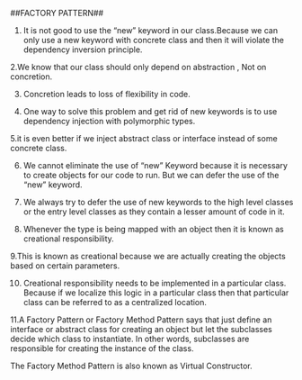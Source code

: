 ##FACTORY PATTERN##

1. It is not good to use the “new” keyword in our class.Because we can only use a new keyword with concrete class and then it will violate the dependency inversion principle.

2.We  know that our class should only depend on abstraction , Not on concretion.

3. Concretion leads to loss of flexibility in code.

4. One way to solve this problem and get rid of new keywords is to use dependency injection with polymorphic types.

5.it is even better if we inject abstract class or interface instead of some concrete class.

6. We cannot eliminate the use of “new” Keyword because it is necessary to create objects for our code to run. But we can defer the use of the “new” keyword.

7. We always try to defer the use of new keywords to the high level classes or the entry level classes as they contain a lesser amount of code in it.

8. Whenever the type is being mapped with an object then it is known as creational responsibility.

9.This is known as creational  because we are actually creating the objects based on certain parameters.

 

10. Creational responsibility needs to be implemented in a particular class. Because if we localize this logic in a particular class then that particular class can  be referred to as a  centralized location.

11.A Factory Pattern or Factory Method Pattern says that just define an interface or abstract class for creating an object but let the subclasses decide which class to instantiate. In other words, subclasses are responsible for creating the instance of the class.

The Factory Method Pattern is also known as Virtual Constructor.
